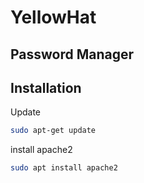# YellowHat
## Password Manager

## Installation


Update 

```sh
sudo apt-get update
```

install apache2

```sh
sudo apt install apache2
```
